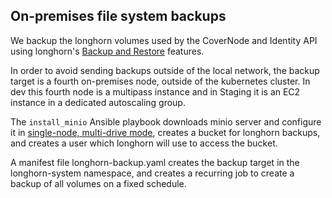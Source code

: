 ## On-premises file system backups

We backup the longhorn volumes used by the CoverNode and Identity API using longhorn's [Backup and Restore](https://longhorn.io/docs/1.9.0/snapshots-and-backups/backup-and-restore/) features.

In order to avoid sending backups outside of the local network, the backup target is a fourth on-premises node, outside of the kubernetes cluster. In dev this fourth node is a multipass instance and in Staging it is an EC2 instance in a dedicated autoscaling group.

The `install_minio` Ansible playbook downloads minio server and configure it in [single-node, multi-drive mode](https://min.io/docs/minio/linux/operations/install-deploy-manage/deploy-minio-single-node-multi-drive.html#minio-snmd), creates a bucket for longhorn backups, and creates a user which longhorn will use to access the bucket.

A manifest file longhorn-backup.yaml creates the backup target in the longhorn-system namespace, and creates a recurring job to create a backup of all volumes on a fixed schedule.
